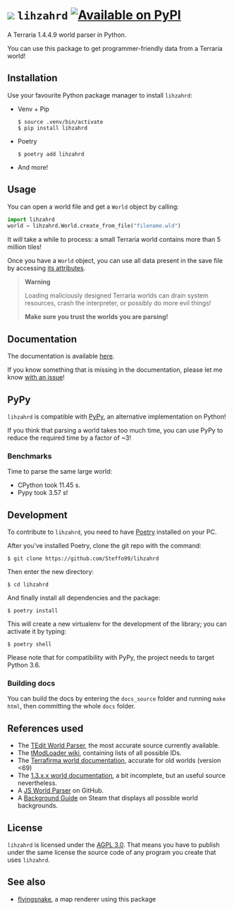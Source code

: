 # ![](https://gamepedia.cursecdn.com/terraria_gamepedia/e/ee/Lihzahrd.png?version=b8e7ea78b2f9f27a46e2e70d5684b344) `lihzahrd` [![Available on PyPI](https://img.shields.io/pypi/v/lihzahrd)](https://pypi.org/project/lihzahrd/)

A Terraria 1.4.4.9 world parser in Python.

You can use this package to get programmer-friendly data from a Terraria world!

## Installation

Use your favourite Python package manager to install `lihzahrd`:

- Venv + Pip

  ```console
  $ source .venv/bin/activate
  $ pip install lihzahrd
  ```

- Poetry

  ```console
  $ poetry add lihzahrd
  ```
  
- And more!

## Usage

You can open a world file and get a `World` object by calling:

```python
import lihzahrd
world = lihzahrd.World.create_from_file("filename.wld")
```

It _will_ take a while to process: a small Terraria world contains more than 5 million tiles!

Once you have a `World` object, you can use all data present in the save file by accessing [its attributes](http://gh.steffo.eu/lihzahrd/html/world.html).

> **Warning**
> 
> Loading maliciously designed Terraria worlds can drain system resources, crash the interpreter, or possibly do more evil things!
> 
> **Make sure you trust the worlds you are parsing!**

## Documentation

The documentation is available [here](https://gh.steffo.eu/lihzahrd/html/).

If you know something that is missing in the documentation, please let me know [with an issue](https://github.com/Steffo99/lihzahrd/issues/new)!

## PyPy

`lihzahrd` is compatible with [PyPy](https://www.pypy.org), an alternative implementation on Python!

If you think that parsing a world takes too much time, you can use PyPy to reduce the required time by a factor of ~3!

### Benchmarks

Time to parse the same large world:

- CPython took 11.45 s.
- Pypy took 3.57 s!

## Development

To contribute to `lihzahrd`, you need to have [Poetry](https://poetry.eustace.io/) installed on your PC.

After you've installed Poetry, clone the git repo with the command:

```console
$ git clone https://github.com/Steffo99/lihzahrd
```

Then enter the new directory:

```console
$ cd lihzahrd
```

And finally install all dependencies and the package:

```console
$ poetry install
```

This will create a new virtualenv for the development of the library; you can activate it by typing:

```console
$ poetry shell
```

Please note that for compatibility with PyPy, the project needs to target Python 3.6.

### Building docs

You can build the docs by entering the `docs_source` folder and running `make html`, then committing the whole `docs` folder.

## References used

- The [TEdit World Parser](https://github.com/TEdit/Terraria-Map-Editor/blob/master/TEditXna/Terraria/World.FileV2.cs), the most accurate source currently available.
- The [tModLoader wiki](https://github.com/tModLoader/tModLoader/wiki), containing lists of all possible IDs.
- The [Terrafirma world documentation](http://seancode.com/terrafirma/world.html), accurate for old worlds (version <69)
- The [1.3.x.x world documentation](http://ludwig.schafer.free.fr/), a bit incomplete, but an useful source nevertheless.
- A [JS World Parser](https://github.com/cokolele/terraria-world-parser/) on GitHub.
- A [Background Guide](https://steamcommunity.com/sharedfiles/filedetails/?id=841032800) on Steam that displays all possible world backgrounds.

## License

`lihzahrd` is licensed under the [AGPL 3.0](/LICENSE.txt).
That means you have to publish under the same license the source code of any program you create that uses `lihzahrd`.

## See also

- [flyingsnake](https://github.com/Steffo99/flyingsnake), a map renderer using this package
